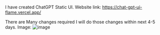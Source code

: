 I have created ChatGPT Static UI.
Website link: https://chat-gpt-ui-flame.vercel.app/

There are Many changes required I will do those changes within next 4-5 days.
Image: 
![image](https://github.com/user-attachments/assets/21ba8f48-20ce-4f92-856f-a26a511ce361)
 
